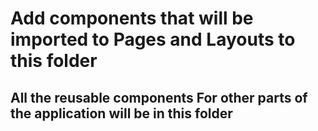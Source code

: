 # Add components that will be imported to Pages and Layouts to this folder

## All the reusable components For other parts of the application will be in this folder
